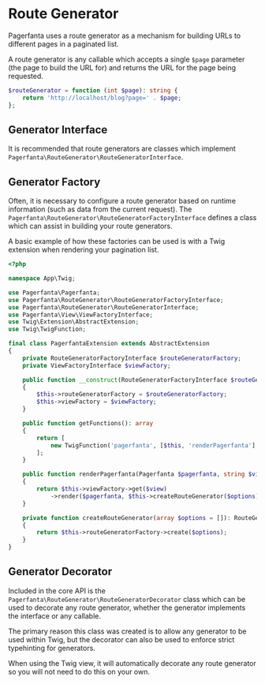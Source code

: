 # Route Generator

Pagerfanta uses a route generator as a mechanism for building URLs to different pages in a paginated list.

A route generator is any callable which accepts a single `$page` parameter (the page to build the URL for) and returns the URL for the page being requested.

```php
$routeGenerator = function (int $page): string {
    return 'http://localhost/blog?page=' . $page;
};
```

## Generator Interface

It is recommended that route generators are classes which implement `Pagerfanta\RouteGenerator\RouteGeneratorInterface`.

## Generator Factory

Often, it is necessary to configure a route generator based on runtime information (such as data from the current request). The `Pagerfanta\RouteGenerator\RouteGeneratorFactoryInterface` defines a class which can assist in building your route generators.

A basic example of how these factories can be used is with a Twig extension when rendering your pagination list.

```php
<?php

namespace App\Twig;

use Pagerfanta\Pagerfanta;
use Pagerfanta\RouteGenerator\RouteGeneratorFactoryInterface;
use Pagerfanta\RouteGenerator\RouteGeneratorInterface;
use Pagerfanta\View\ViewFactoryInterface;
use Twig\Extension\AbstractExtension;
use Twig\TwigFunction;

final class PagerfantaExtension extends AbstractExtension
{
    private RouteGeneratorFactoryInterface $routeGeneratorFactory;
    private ViewFactoryInterface $viewFactory;

    public function __construct(RouteGeneratorFactoryInterface $routeGeneratorFactory, ViewFactoryInterface $viewFactory)
    {
        $this->routeGeneratorFactory = $routeGeneratorFactory;
        $this->viewFactory = $viewFactory;
    }

    public function getFunctions(): array
    {
        return [
            new TwigFunction('pagerfanta', [$this, 'renderPagerfanta'], ['is_safe' => ['html']]),
        ];
    }

    public function renderPagerfanta(Pagerfanta $pagerfanta, string $view, array $options = []): string
    {
        return $this->viewFactory->get($view)
            ->render($pagerfanta, $this->createRouteGenerator($options), $options);
    }

    private function createRouteGenerator(array $options = []): RouteGeneratorInterface
    {
        return $this->routeGeneratorFactory->create($options);
    }
}
```

## Generator Decorator

Included in the core API is the `Pagerfanta\RouteGenerator\RouteGeneratorDecorator` class which can be used to decorate any route generator, whether the generator implements the interface or any callable.

The primary reason this class was created is to allow any generator to be used within Twig, but the decorator can also be used to enforce strict typehinting for generators.

<div class="docs-note docs-note--tip">When using the Twig view, it will automatically decorate any route generator so you will not need to do this on your own.</div>
